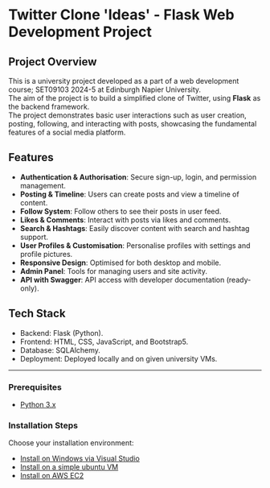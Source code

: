 # Twitter Clone 'Ideas' - Flask Web Development Project

## Project Overview
This is a university project developed as a part of a web development course; SET09103 2024-5 at Edinburgh Napier University.<br>
The aim of the project is to build a simplified clone of Twitter, using **Flask** as the backend framework.<br> 
The project demonstrates basic user interactions such as user creation, posting, following, and interacting with posts, showcasing the fundamental features of a social media platform.

## Features
- **Authentication & Authorisation**: Secure sign-up, login, and permission management.
- **Posting & Timeline**: Users can create posts and view a timeline of content.
- **Follow System**: Follow others to see their posts in user feed.
- **Likes & Comments**: Interact with posts via likes and comments.
- **Search & Hashtags**: Easily discover content with search and hashtag support.
- **User Profiles & Customisation**: Personalise profiles with settings and profile pictures.
- **Responsive Design**: Optimised for both desktop and mobile.
- **Admin Panel**: Tools for managing users and site activity.
- **API with Swagger**: API access with developer documentation (ready-only).

## Tech Stack
- Backend: Flask (Python).
- Frontend: HTML, CSS, JavaScript, and Bootstrap5.
- Database: SQLAlchemy.
- Deployment: Deployed locally and on given university VMs.

<hr>

### Prerequisites
- [Python 3.x](https://www.python.org/downloads/)

### Installation Steps
Choose your installation environment:
- [Install on Windows via Visual Studio](./Docs/simpleInstall.md)
- [Install on a simple ubuntu VM](./Docs/ubuntuInstall.md)
- [Install on AWS EC2](./Docs/installAWS.md)